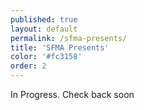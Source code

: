 ```yaml
---
published: true
layout: default
permalink: /sfma-presents/
title: 'SFMA Presents'
color: '#fc3158'
order: 2
---
```


In Progress. Check back soon
